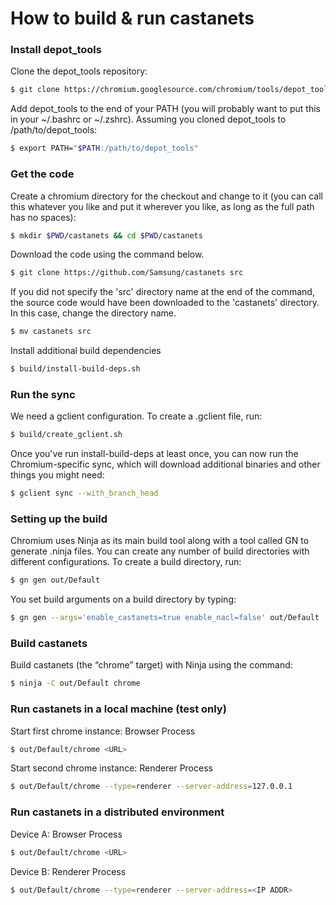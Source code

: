 
# How to build & run castanets


### Install depot_tools


Clone the depot_tools repository:

```sh
$ git clone https://chromium.googlesource.com/chromium/tools/depot_tools.git
```

Add depot_tools to the end of your PATH (you will probably want to put this in your ~/.bashrc or ~/.zshrc). Assuming you cloned depot_tools to /path/to/depot_tools:

```sh
$ export PATH="$PATH:/path/to/depot_tools"
```


### Get the code


Create a chromium directory for the checkout and change to it (you can call this whatever you like and put it wherever you like, as long as the full path has no spaces):

```sh
$ mkdir $PWD/castanets && cd $PWD/castanets
```

Download the code using the command below.

```sh
$ git clone https://github.com/Samsung/castanets src
```

If you did not specify the 'src' directory name at the end of the command, the source code would have been downloaded to the 'castanets' directory. In this case, change the directory name.

```sh
$ mv castanets src
```

Install additional build dependencies

```sh
$ build/install-build-deps.sh
```


### Run the sync

We need a gclient configuration. To create a .gclient file, run:

```sh
$ build/create_gclient.sh
```

Once you've run install-build-deps at least once, you can now run the Chromium-specific sync, which will download additional binaries and other things you might need:

```sh
$ gclient sync --with_branch_head
```


### Setting up the build


Chromium uses Ninja as its main build tool along with a tool called GN to generate .ninja files. You can create any number of build directories with different configurations. To create a build directory, run:

```sh
$ gn gen out/Default
```

You set build arguments on a build directory by typing:

```sh
$ gn gen --args='enable_castanets=true enable_nacl=false' out/Default
```


### Build castanets


Build castanets (the “chrome” target) with Ninja using the command:

```sh
$ ninja -C out/Default chrome
```

### Run castanets in a local machine (test only)

Start first chrome instance: Browser Process

```sh
$ out/Default/chrome <URL>
```

Start second chrome instance: Renderer Process

```sh
$ out/Default/chrome --type=renderer --server-address=127.0.0.1
```

### Run castanets in a distributed environment


Device A: Browser Process

```sh
$ out/Default/chrome <URL>
```

Device B: Renderer Process

```sh
$ out/Default/chrome --type=renderer --server-address=<IP ADDR>
```
